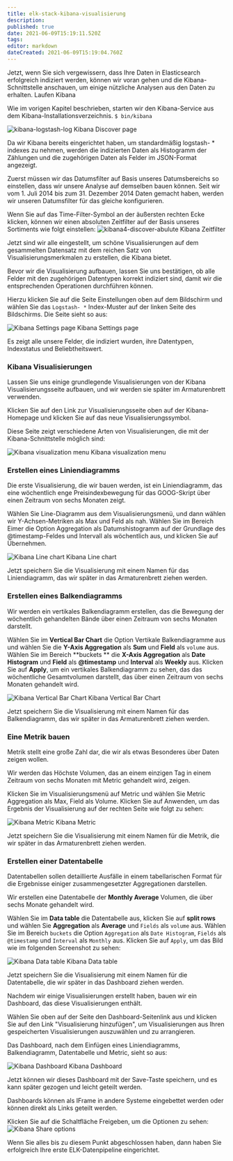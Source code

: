 ```yaml
---
title: elk-stack-kibana-visualisierung
description: 
published: true
date: 2021-06-09T15:19:11.520Z
tags: 
editor: markdown
dateCreated: 2021-06-09T15:19:04.760Z
---
```


Jetzt, wenn Sie sich vergewissern, dass Ihre Daten in Elasticsearch erfolgreich indiziert werden, können wir voran gehen und die Kibana-Schnittstelle anschauen, um einige nützliche Analysen aus den Daten zu erhalten.
Laufen Kibana

Wie im vorigen Kapitel beschrieben, starten wir den Kibana-Service aus dem Kibana-Installationsverzeichnis.
`$ bin/kibana`

![kibana-logstash-log](https://www.packtpub.com/graphics/9781787288546/graphics/B04876_02_02.jpg)
Kibana Discover page

Da wir Kibana bereits eingerichtet haben, um standardmäßig logstash- * indexes zu nehmen, werden die indizierten Daten als Histogramm der Zählungen und die zugehörigen Daten als Felder im JSON-Format angezeigt.

Zuerst müssen wir das Datumsfilter auf Basis unseres Datumsbereichs so einstellen, dass wir unsere Analyse auf demselben bauen können. Seit wir vom 1. Juli 2014 bis zum 31. Dezember 2014 Daten gemacht haben, werden wir unseren Datumsfilter für das gleiche konfigurieren.

Wenn Sie auf das Time-Filter-Symbol an der äußersten rechten Ecke klicken, können wir einen absoluten Zeitfilter auf der Basis unseres Sortiments wie folgt einstellen:
![kibana4-discover-abulute](https://www.packtpub.com/graphics/9781787288546/graphics/B04876_02_03.jpg)
Kibana Zeitfilter

Jetzt sind wir alle eingestellt, um schöne Visualisierungen auf dem gesammelten Datensatz mit dem reichen Satz von Visualisierungsmerkmalen zu erstellen, die Kibana bietet.

Bevor wir die Visualisierung aufbauen, lassen Sie uns bestätigen, ob alle Felder mit den zugehörigen Datentypen korrekt indiziert sind, damit wir die entsprechenden Operationen durchführen können.

Hierzu klicken Sie auf die Seite Einstellungen oben auf dem Bildschirm und wählen Sie das `Logstash- *` Index-Muster auf der linken Seite des Bildschirms. Die Seite sieht so aus:

![Kibana Settings page](https://www.packtpub.com/graphics/9781787288546/graphics/B04876_02_04.jpg)
Kibana Settings page

Es zeigt alle unsere Felder, die indiziert wurden, ihre Datentypen, Indexstatus und Beliebtheitswert.

### Kibana Visualisierungen

Lassen Sie uns einige grundlegende Visualisierungen von der Kibana Visualisierungsseite aufbauen, und wir werden sie später im Armaturenbrett verwenden.

Klicken Sie auf den Link zur Visualisierungsseite oben auf der Kibana-Homepage und klicken Sie auf das neue Visualisierungssymbol.

Diese Seite zeigt verschiedene Arten von Visualisierungen, die mit der Kibana-Schnittstelle möglich sind:

![Kibana visualization menu](https://www.packtpub.com/graphics/9781787288546/graphics/B04876_02_05.jpg)
Kibana visualization menu

### Erstellen eines Liniendiagramms

Die erste Visualisierung, die wir bauen werden, ist ein Liniendiagramm, das eine wöchentlich enge Preisindexbewegung für das GOOG-Skript über einen Zeitraum von sechs Monaten zeigt.

Wählen Sie Line-Diagramm aus dem Visualisierungsmenü, und dann wählen wir Y-Achsen-Metriken als Max und Feld als nah. Wählen Sie im Bereich Eimer die Option Aggregation als Datumshistogramm auf der Grundlage des @timestamp-Feldes und Intervall als wöchentlich aus, und klicken Sie auf Übernehmen.

![Kibana Line chart](https://www.packtpub.com/graphics/9781787288546/graphics/B04876_02_06.jpg)
Kibana Line chart

Jetzt speichern Sie die Visualisierung mit einem Namen für das Liniendiagramm, das wir später in das Armaturenbrett ziehen werden.

### Erstellen eines Balkendiagramms

Wir werden ein vertikales Balkendiagramm erstellen, das die Bewegung der wöchentlich gehandelten Bände über einen Zeitraum von sechs Monaten darstellt.

Wählen Sie im **Vertical Bar Chart** die Option Vertikale Balkendiagramme aus und wählen Sie die **Y-Axis Aggregation** als **Sum** und **Field** als `volume` aus. Wählen Sie im Bereich **buckets ** die **X-Axis Aggregation** als **Date Histogram** und **Field** als **@timestamp** und **Interval** als **Weekly** aus. Klicken Sie auf **Apply**, um ein vertikales Balkendiagramm zu sehen, das das wöchentliche Gesamtvolumen darstellt, das über einen Zeitraum von sechs Monaten gehandelt wird.

![Kibana Vertical Bar Chart](https://www.packtpub.com/graphics/9781787288546/graphics/B04876_02_07.jpg)
Kibana Vertical Bar Chart

Jetzt speichern Sie die Visualisierung mit einem Namen für das Balkendiagramm, das wir später in das Armaturenbrett ziehen werden.

### Eine Metrik bauen

Metrik stellt eine große Zahl dar, die wir als etwas Besonderes über Daten zeigen wollen.

Wir werden das Höchste Volumen, das an einem einzigen Tag in einem Zeitraum von sechs Monaten mit Metric gehandelt wird, zeigen.

Klicken Sie im Visualisierungsmenü auf Metric und wählen Sie Metric Aggregation als Max, Field als Volume. Klicken Sie auf Anwenden, um das Ergebnis der Visualisierung auf der rechten Seite wie folgt zu sehen:

![Kibana Metric](https://www.packtpub.com/graphics/9781787288546/graphics/B04876_02_08.jpg)
Kibana Metric

Jetzt speichern Sie die Visualisierung mit einem Namen für die Metrik, die wir später in das Armaturenbrett ziehen werden.

### Erstellen einer Datentabelle

Datentabellen sollen detaillierte Ausfälle in einem tabellarischen Format für die Ergebnisse einiger zusammengesetzter Aggregationen darstellen.

Wir erstellen eine Datentabelle der **Monthly Average** Volumen, die über sechs Monate gehandelt wird.

Wählen Sie im **Data table** die Datentabelle aus, klicken Sie auf **split rows** und wählen Sie **Aggregation** als **Average** und `Fields` als `volume` aus. Wählen Sie im Bereich `buckets` die Option `Aggregation` als `Date Histogram`, `Fields` als `@timestamp` und `Interval` als `Monthly` aus. Klicken Sie auf `Apply`, um das Bild wie im folgenden Screenshot zu sehen:

![Kibana Data table](https://www.packtpub.com/graphics/9781787288546/graphics/B04876_02_09.jpg)
Kibana Data table

Jetzt speichern Sie die Visualisierung mit einem Namen für die Datentabelle, die wir später in das Dashboard ziehen werden.

Nachdem wir einige Visualisierungen erstellt haben, bauen wir ein Dashboard, das diese Visualisierungen enthält.

Wählen Sie oben auf der Seite den Dashboard-Seitenlink aus und klicken Sie auf den Link "Visualisierung hinzufügen", um Visualisierungen aus Ihren gespeicherten Visualisierungen auszuwählen und zu arrangieren.

Das Dashboard, nach dem Einfügen eines Liniendiagramms, Balkendiagramm, Datentabelle und Metric, sieht so aus:

![Kibana Dashboard](https://www.packtpub.com/graphics/9781787288546/graphics/B04876_02_10.jpg)
Kibana Dashboard

Jetzt können wir dieses Dashboard mit der Save-Taste speichern, und es kann später gezogen und leicht geteilt werden.

Dashboards können als IFrame in andere Systeme eingebettet werden oder können direkt als Links geteilt werden.

Klicken Sie auf die Schaltfläche Freigeben, um die Optionen zu sehen:
![Kibana Share options](https://www.packtpub.com/graphics/9781787288546/graphics/B04876_02_11.jpg)

Wenn Sie alles bis zu diesem Punkt abgeschlossen haben, dann haben Sie erfolgreich Ihre erste ELK-Datenpipeline eingerichtet.